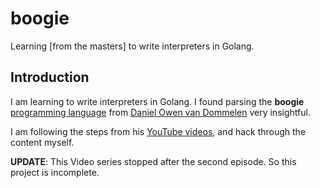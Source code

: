 # boogie
Learning [from the masters] to write interpreters in Golang.

## Introduction
I am learning to write interpreters in Golang. 
I found parsing the **boogie** [programming language](https://github.com/TheApeMachine/boogie) 
from [Daniel Owen van Dommelen](https://github.com/TheApeMachine) very insightful.

I am following the steps from his [YouTube videos](https://www.youtube.com/watch?v=Fe-lXdRJhyo), and hack through the content myself. 

**UPDATE**: This Video series stopped after the second episode. So this project is incomplete. 